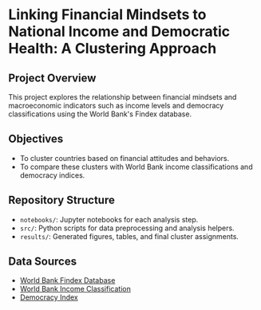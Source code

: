 #  Linking Financial Mindsets to National Income and Democratic Health: A Clustering Approach

## Project Overview
This project explores the relationship between financial mindsets and macroeconomic indicators such as income levels and democracy classifications using the World Bank's Findex database.

## Objectives
- To cluster countries based on financial attitudes and behaviors.
- To compare these clusters with World Bank income classifications and democracy indices.

## Repository Structure
- `notebooks/`: Jupyter notebooks for each analysis step.
- `src/`: Python scripts for data preprocessing and analysis helpers.
- `results/`: Generated figures, tables, and final cluster assignments.

## Data Sources
- [World Bank Findex Database](https://www.worldbank.org/en/topic/financialinclusion)
- [World Bank Income Classification](https://datahelpdesk.worldbank.org/knowledgebase/articles/906519-world-bank-country-and-lending-groups)
- [Democracy Index](https://www.eiu.com/topic/democracy-index)
